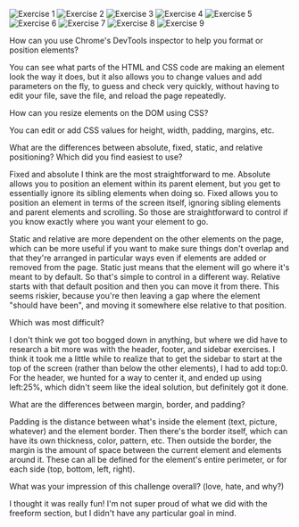 ![Exercise 1](/imgs/challenge1.png)
![Exercise 2](/imgs/challenge2.png)
![Exercise 3](/imgs/challenge3.png)
![Exercise 4](/imgs/challenge4.png)
![Exercise 5](/imgs/challenge5.png)
![Exercise 6](/imgs/challenge6.png)
![Exercise 7](/imgs/challenge7.png)
![Exercise 8](/imgs/challenge8.png)
![Exercise 9](/imgs/challenge9.png)

How can you use Chrome's DevTools inspector to help you format or position elements?

You can see what parts of the HTML and CSS code are making an element look the way it does, but it also allows you to change values and add parameters on the fly, to guess and check very quickly, without having to edit your file, save the file, and reload the page repeatedly. 

How can you resize elements on the DOM using CSS?

You can edit or add CSS values for height, width, padding, margins, etc.

What are the differences between absolute, fixed, static, and relative positioning? Which did you find easiest to use? 

Fixed and absolute I think are the most straightforward to me. Absolute allows you to position an element within its parent element, but you get to essentially ignore its sibling elements when doing so. Fixed allows you to position an element in terms of the screen itself, ignoring sibling elements and parent elements and scrolling. So those are straightforward to control if you know exactly where you want your element to go. 

Static and relative are more dependent on the other elements on the page, which can be more useful if you want to make sure things don't overlap and that they're arranged in particular ways even if elements are added or removed from the page. Static just means that the element will go where it's meant to by default. So that's simple to control in a different way. Relative starts with that default position and then you can move it from there. This seems riskier, because you're then leaving a gap where the element "should have been", and moving it somewhere else relative to that position.

Which was most difficult?

I don't think we got too bogged down in anything, but where we did have to research a bit more was with the header, footer, and sidebar exercises. I think it took me a little while to realize that to get the sidebar to start at the top of the screen (rather than below the other elements), I had to add top:0. For the header, we hunted for a way to center it, and ended up using left:25%, which didn't seem like the ideal solution, but definitely got it done.

What are the differences between margin, border, and padding?

Padding is the distance between what's inside the element (text, picture, whatever) and the element border. Then there's the border itself, which can have its own thickness, color, pattern, etc. Then outside the border, the margin is the amount of space between the current element and elements around it. These can all be defined for the element's entire perimeter, or for each side (top, bottom, left, right).

What was your impression of this challenge overall? (love, hate, and why?)

I thought it was really fun! I'm not super proud of what we did with the freeform section, but I didn't have any particular goal in mind.
